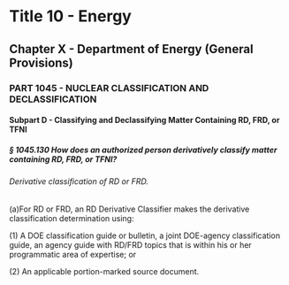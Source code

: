 
# Title 10 - Energy
## Chapter X - Department of Energy (General Provisions)
### PART 1045 - NUCLEAR CLASSIFICATION AND DECLASSIFICATION
#### Subpart D - Classifying and Declassifying Matter Containing RD, FRD, or TFNI
##### § 1045.130 How does an authorized person derivatively classify matter containing RD, FRD, or TFNI?
###### Derivative classification of RD or FRD.

(a)For RD or FRD, an RD Derivative Classifier makes the derivative classification determination using:

(1) A DOE classification guide or bulletin, a joint DOE-agency classification guide, an agency guide with RD/FRD topics that is within his or her programmatic area of expertise; or

(2) An applicable portion-marked source document.
